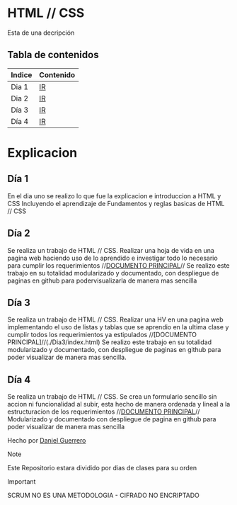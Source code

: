 # HTML // CSS
Esta de una decripción

## Tabla de contenidos
| Indice | Contenido  |
|--|--|
| Dia 1 | [IR](./Dia1/) |
| Dia 2 | [IR](./Dia2/) |
| Día 3 | [IR](./Dia3/) |
| Día 4 | [IR](./Dia4/) |


# Explicacion
## Día 1
En el dia uno se realizo lo que fue la explicacion e introduccion a HTML y CSS
Incluyendo el aprendizaje de Fundamentos y reglas basicas de HTML // CSS

## Día 2
Se realiza un trabajo de HTML // CSS.
Realizar una hoja de vida en una pagina web haciendo uso de lo aprendido e investigar todo lo necesario para cumplir los requerimientos
//[DOCUMENTO PRINCIPAL](./Dia2/index.html)//
Se realizo este trabajo en su totalidad modularizado y documentado, con despliegue de paginas en github para podervisualizarla de manera mas sencilla

## Día 3
Se realiza un trabajo de HTML // CSS.
Realizar una HV en una pagina web implementando el uso de listas y tablas
que se aprendio en la ultima clase y cumplir todos los requerimientos ya estipulados //[DOCUMENTO PRINCIPAL]//(./Dia3/index.html)
Se realizo este trabajo en su totalidad modularizado y documentado, con despliegue de paginas en github para poder visualizar de manera mas sencilla.

## Día 4
Se realiza un trabajo de HTML // CSS.
Se crea un formulario sencillo sin accion ni funcionalidad al subir, esta hecho de manera ordenada y lineal a la estructuracion de los requerimientos
//[DOCUMENTO PRINCIPAL](./Dia4/index.html)//
Modularizado y documentado con despliegue de pagina en github para poder visualizar de manera mas sencilla

Hecho por [Daniel Guerrero](https://github.com/Danny200523)

> [!NOTE]
>Este Repositorio estara dividido por dias de clases para su orden

> [!IMPORTANT]  
> SCRUM NO ES UNA METODOLOGIA -
> CIFRADO NO ENCRIPTADO
